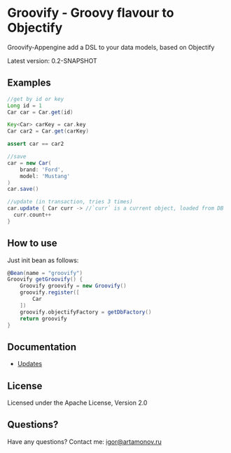 Groovify - Groovy flavour to Objectify
==========================================================

Groovify-Appengine add a DSL to your data models, based on Objectify

Latest version: 0.2-SNAPSHOT

Examples
--------


```Groovy
//get by id or key
Long id = 1
Car car = Car.get(id)

Key<Car> carKey = car.key
Car car2 = Car.get(carKey)

assert car == car2

//save
car = new Car(
    brand: 'Ford',
    model: 'Mustang'
)
car.save()

//update (in transaction, tries 3 times)
car.update { Car curr -> //`curr` is a current object, loaded from DB
  curr.count++
}
```

How to use
----------

Just init bean as follows:

```Groovy
@Bean(name = "groovify")
Groovify getGroovify() {
    Groovify groovify = new Groovify()
    groovify.register([
        Car
    ])
    groovify.objectifyFactory = getDbFactory()
    return groovify
}
```

Documentation
-------------

 * [Updates](groovify-appengine/blob/master/docs/updates.markdown)


License
-------

Licensed under the Apache License, Version 2.0

Questions?
----------

Have any questions? Contact me: igor@artamonov.ru